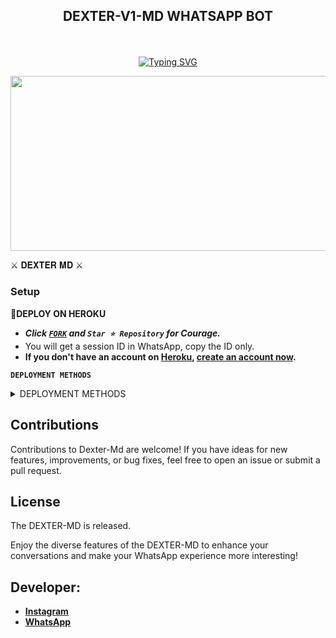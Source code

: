 
## <p align="center"> DEXTER-V1-MD WHATSAPP BOT
<br>

<p align="center"><a href="https://git.io/typing-svg"><img src="https://readme-typing-svg.demolab.com?font=EB+Garamond&weight=800&size=28&duration=4000&pause=1000&random=false&width=435&lines=WELCOME+TO+THE+DEXTER-V1-MD;MULTI-DEVICE+WHATSAPP+BOT;DEVELOPED+BY+DEXTER;RELEASED+DATE+24%2F03%2F2024." alt="Typing SVG" /></a>
</p>


<img src="https://telegra.ph/file/7d08ef891cbe7d31e682b.jpg" width="540" height="280" />
</p>⚔ 𝐃𝐄𝐗𝐓𝐄𝐑 𝐌𝐃 ⚔

### Setup

**📌DEPLOY ON HEROKU**
   - ***Click [`FORK`](https://github.com/Purnageethanajana/DEXTER-V1-MD/fork) and `Star ⭐ Repository` for Courage.***
   - You will get a session ID in WhatsApp, copy the ID only.
   - **If you don't have an account on [Heroku](https://signup.heroku.com/), [create an account now](https://signup.heroku.com/).**
</p>

**`DEPLOYMENT METHODS`**

 <details close>
<summary> DEPLOYMENT METHODS </summary>
  
## QR SCAN PAIRING CODE

- ***`Get Session` by [`SCANING QR`](https://flash-md-qr.onrender.com) Or [`PAIRING CODE`](https://flashmd-session-5fea4d73011f.herokuapp.com/pair) Then `Go-to Whatapp>Three dots>Linked Devices`***<


## DEPLOY IN HEROKU

 [![Deploy on Heroku](https://www.herokucdn.com/deploy/button.svg)](https://dashboard.heroku.com/new?template=https://github.com/Purnageethanajana/DEXTER-V1-MD/)

   </details>

## Contributions

Contributions to Dexter-Md are welcome! If you have ideas for new features, improvements, or bug fixes, feel free to open an issue or submit a pull request.

## License

The DEXTER-MD is released.

Enjoy the diverse features of the DEXTER-MD  to enhance your conversations and make your WhatsApp experience more interesting!

## Developer:

- [**Instagram**](https://instagram.com/france.king1)
- [**WhatsApp**](https://wa.me/94789958225)


